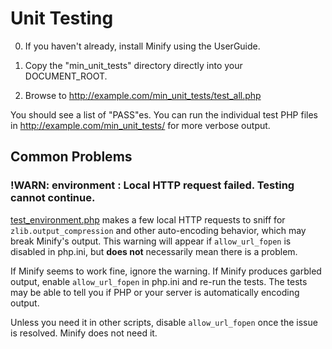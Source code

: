 # Unit Testing

0. If you haven't already, install Minify using the UserGuide.

1. Copy the "min\_unit\_tests" directory directly into your DOCUMENT\_ROOT.

2. Browse to http://example.com/min_unit_tests/test_all.php

You should see a list of "PASS"es. You can run the individual test PHP files in http://example.com/min_unit_tests/ for more verbose output.

## Common Problems

### !WARN: environment : Local HTTP request failed. Testing cannot continue.

[test\_environment.php](http://code.google.com/p/minify/source/browse/min_unit_tests/test_environment.php) makes a few local HTTP requests to sniff for `zlib.output_compression` and other auto-encoding behavior, which may break Minify's output. This warning will appear if `allow_url_fopen` is disabled in php.ini, but **does not** necessarily mean there is a problem.

If Minify seems to work fine, ignore the warning. If Minify produces garbled output, enable `allow_url_fopen` in php.ini and re-run the tests. The tests may be able to tell you if PHP or your server is automatically encoding output.

Unless you need it in other scripts, disable `allow_url_fopen` once the issue is resolved. Minify does not need it.